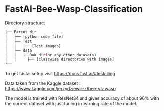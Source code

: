 # FastAI-Bee-Wasp-Classification

Directory structure:
```bash
├── Parent dir
│   ├── [python code file]
│   ├── Test
│   │   ├── [Test images]
│   ├── data
│   │   ├──BoW dir(or any other datasets)
│   │     ├── [Classwise directories with images]
└── 
```
       
 To get fastai setup visit https://docs.fast.ai/#Installing
 
 Data taken from the Kaggle dataset : https://www.kaggle.com/jerzydziewierz/bee-vs-wasp
 
 The model is trained with ResNet34 and gives accuracy of about 96% with the current dataset with just tuning in learning rate of the model.
 
 
